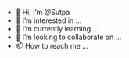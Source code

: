 - 👋 Hi, I’m @Sutpa
- 👀 I’m interested in ...
- 🌱 I’m currently learning ...
- 💞️ I’m looking to collaborate on ...
- 📫 How to reach me ...

<!---
Sutpa/Sutpa is a ✨ special ✨ repository because its `README.md` (this file) appears on your GitHub profile.
You can click the Preview link to take a look at your changes.
--->

